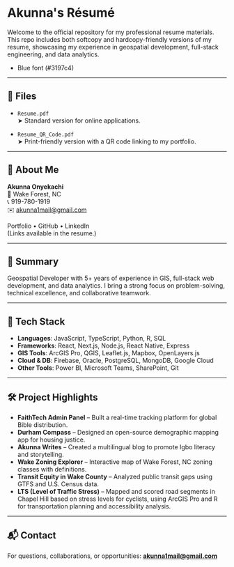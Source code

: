 # Akunna's Résumé

Welcome to the official repository for my professional resume materials. This repo includes both softcopy and hardcopy-friendly versions of my resume, showcasing my experience in geospatial development, full-stack engineering, and data analytics.

- Blue font (#3197c4)

---

## 📁 Files

- `Resume.pdf`  
  ➤ Standard version for online applications.

- `Resume_QR_Code.pdf`  
  ➤ Print-friendly version with a QR code linking to my portfolio.

---

## 💼 About Me

**Akunna Onyekachi**  
📍 Wake Forest, NC  
📞 919-780-1919  
✉️ akunna1mail@gmail.com

Portfolio • GitHub • LinkedIn  
(Links available in the resume.)

---

## 🧠 Summary

Geospatial Developer with 5+ years of experience in GIS, full-stack web development, and data analytics. I bring a strong focus on problem-solving, technical excellence, and collaborative teamwork.

---

## 🔧 Tech Stack

- **Languages**: JavaScript, TypeScript, Python, R, SQL  
- **Frameworks**: React, Next.js, Node.js, React Native, Express  
- **GIS Tools**: ArcGIS Pro, QGIS, Leaflet.js, Mapbox, OpenLayers.js  
- **Cloud & DB**: Firebase, Oracle, PostgreSQL, MongoDB, Google Cloud  
- **Other Tools**: Power BI, Microsoft Teams, SharePoint, Git

---

## 🛠️ Project Highlights

- **FaithTech Admin Panel** – Built a real-time tracking platform for global Bible distribution.  
- **Durham Compass** – Designed an open-source demographic mapping app for housing justice.  
- **Akunna Writes** – Created a multilingual blog to promote Igbo literacy and storytelling.
- **Wake Zoning Explorer** – Interactive map of Wake Forest, NC zoning classes with definitions.  
- **Transit Equity in Wake County** – Analyzed public transit gaps using GTFS and U.S. Census data.
- **LTS (Level of Traffic Stress)** – Mapped and scored road segments in Chapel Hill based on stress levels for cyclists, using ArcGIS Pro and R for transportation planning and accessibility analysis.

---

## 📬 Contact

For questions, collaborations, or opportunities: **akunna1mail@gmail.com**
